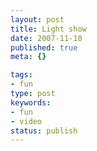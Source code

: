 ```yaml
---
layout: post
title: Light show
date: 2007-11-10
published: true
meta: {}

tags:
- fun
type: post
keywords:
- fun
- video
status: publish
---
```


